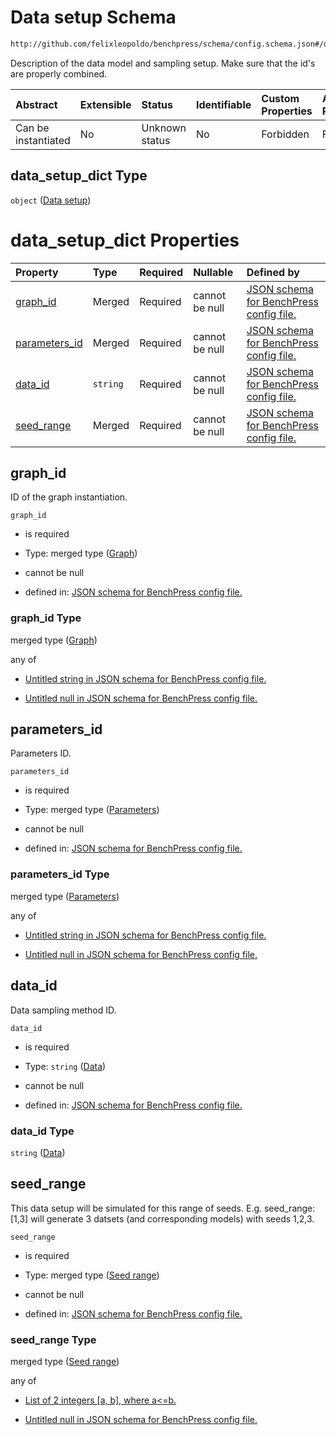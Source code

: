 # Data setup Schema

```txt
http://github.com/felixleopoldo/benchpress/schema/config.schema.json#/definitions/data_setup_dict
```

Description of the data model and sampling setup. Make sure that the id's are properly combined.

| Abstract            | Extensible | Status         | Identifiable | Custom Properties | Additional Properties | Access Restrictions | Defined In                                                                    |
| :------------------ | :--------- | :------------- | :----------- | :---------------- | :-------------------- | :------------------ | :---------------------------------------------------------------------------- |
| Can be instantiated | No         | Unknown status | No           | Forbidden         | Forbidden             | none                | [config.schema.json*](../../../out/config.schema.json "open original schema") |

## data_setup_dict Type

`object` ([Data setup](config-definitions-data-setup.md))

# data_setup_dict Properties

| Property                        | Type     | Required | Nullable       | Defined by                                                                                                                                                                                                                     |
| :------------------------------ | :------- | :------- | :------------- | :----------------------------------------------------------------------------------------------------------------------------------------------------------------------------------------------------------------------------- |
| [graph_id](#graph_id)           | Merged   | Required | cannot be null | [JSON schema for BenchPress config file.](config-definitions-data-setup-properties-graph.md "http://github.com/felixleopoldo/benchpress/schema/config.schema.json#/definitions/data_setup_dict/properties/graph_id")           |
| [parameters_id](#parameters_id) | Merged   | Required | cannot be null | [JSON schema for BenchPress config file.](config-definitions-data-setup-properties-parameters.md "http://github.com/felixleopoldo/benchpress/schema/config.schema.json#/definitions/data_setup_dict/properties/parameters_id") |
| [data_id](#data_id)             | `string` | Required | cannot be null | [JSON schema for BenchPress config file.](config-definitions-data-setup-properties-data.md "http://github.com/felixleopoldo/benchpress/schema/config.schema.json#/definitions/data_setup_dict/properties/data_id")             |
| [seed_range](#seed_range)       | Merged   | Required | cannot be null | [JSON schema for BenchPress config file.](config-definitions-data-setup-properties-seed-range.md "http://github.com/felixleopoldo/benchpress/schema/config.schema.json#/definitions/data_setup_dict/properties/seed_range")    |

## graph_id

ID of the graph instantiation.

`graph_id`

*   is required

*   Type: merged type ([Graph](config-definitions-data-setup-properties-graph.md))

*   cannot be null

*   defined in: [JSON schema for BenchPress config file.](config-definitions-data-setup-properties-graph.md "http://github.com/felixleopoldo/benchpress/schema/config.schema.json#/definitions/data_setup_dict/properties/graph_id")

### graph_id Type

merged type ([Graph](config-definitions-data-setup-properties-graph.md))

any of

*   [Untitled string in JSON schema for BenchPress config file.](config-definitions-data-setup-properties-graph-anyof-0.md "check type definition")

*   [Untitled null in JSON schema for BenchPress config file.](config-definitions-data-setup-properties-graph-anyof-1.md "check type definition")

## parameters_id

Parameters ID.

`parameters_id`

*   is required

*   Type: merged type ([Parameters](config-definitions-data-setup-properties-parameters.md))

*   cannot be null

*   defined in: [JSON schema for BenchPress config file.](config-definitions-data-setup-properties-parameters.md "http://github.com/felixleopoldo/benchpress/schema/config.schema.json#/definitions/data_setup_dict/properties/parameters_id")

### parameters_id Type

merged type ([Parameters](config-definitions-data-setup-properties-parameters.md))

any of

*   [Untitled string in JSON schema for BenchPress config file.](config-definitions-data-setup-properties-parameters-anyof-0.md "check type definition")

*   [Untitled null in JSON schema for BenchPress config file.](config-definitions-data-setup-properties-parameters-anyof-1.md "check type definition")

## data_id

Data sampling method ID.

`data_id`

*   is required

*   Type: `string` ([Data](config-definitions-data-setup-properties-data.md))

*   cannot be null

*   defined in: [JSON schema for BenchPress config file.](config-definitions-data-setup-properties-data.md "http://github.com/felixleopoldo/benchpress/schema/config.schema.json#/definitions/data_setup_dict/properties/data_id")

### data_id Type

`string` ([Data](config-definitions-data-setup-properties-data.md))

## seed_range

This data setup will be simulated for this range of seeds. E.g. seed_range:\[1,3] will generate 3 datsets (and corresponding models) with seeds 1,2,3.

`seed_range`

*   is required

*   Type: merged type ([Seed range](config-definitions-data-setup-properties-seed-range.md))

*   cannot be null

*   defined in: [JSON schema for BenchPress config file.](config-definitions-data-setup-properties-seed-range.md "http://github.com/felixleopoldo/benchpress/schema/config.schema.json#/definitions/data_setup_dict/properties/seed_range")

### seed_range Type

merged type ([Seed range](config-definitions-data-setup-properties-seed-range.md))

any of

*   [List of 2 integers \[a, b\], where a<=b.](config-definitions-data-setup-properties-seed-range-anyof-list-of-2-integers-a-b-where-ab.md "check type definition")

*   [Untitled null in JSON schema for BenchPress config file.](config-definitions-data-setup-properties-seed-range-anyof-1.md "check type definition")
